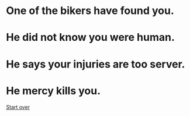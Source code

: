 # One of the bikers have found you.

# He did not know you were human.

# He says your injuries are too server.

# He mercy kills you. 

[Start over](../your-adventure-begins.md)